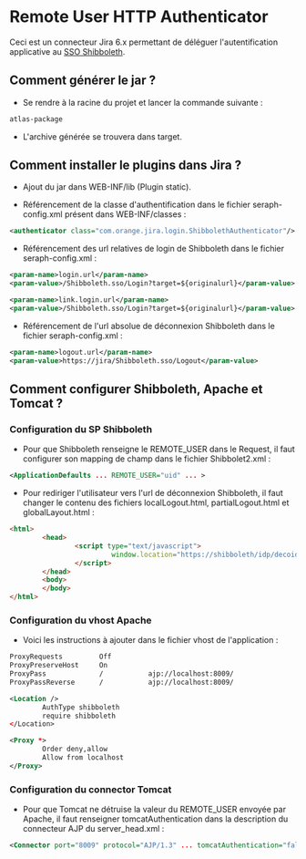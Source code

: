 # Remote User HTTP Authenticator

Ceci est un connecteur Jira 6.x permettant de déléguer l'autentification applicative au [SSO Shibboleth](https://shibboleth.net). 

## Comment générer le jar ?

- Se rendre à la racine du projet et lancer la commande suivante :

```bash
atlas-package
```
- L'archive générée se trouvera dans target.

## Comment installer le plugins dans Jira ?

- Ajout du jar dans WEB-INF/lib (Plugin static).

- Référencement de la classe d'authentification dans le fichier seraph-config.xml présent dans WEB-INF/classes :

```xml
<authenticator class="com.orange.jira.login.ShibbolethAuthenticator"/>
```
- Référencement des url relatives de login de Shibboleth dans le fichier seraph-config.xml :

```xml
<param-name>login.url</param-name>
<param-value>/Shibboleth.sso/Login?target=${originalurl}</param-value>
```

```xml
<param-name>link.login.url</param-name>
<param-value>/Shibboleth.sso/Login?target=${originalurl}</param-value>
```

- Référencement de l'url absolue de déconnexion Shibboleth dans le fichier seraph-config.xml :

```xml
<param-name>logout.url</param-name>
<param-value>https://jira/Shibboleth.sso/Logout</param-value>
```

## Comment configurer Shibboleth, Apache et Tomcat ?

### Configuration du SP Shibboleth

- Pour que Shibboleth renseigne le REMOTE_USER dans le Request, il faut configurer son mapping de champ dans le fichier Shibbolet2.xml : 

```xml
<ApplicationDefaults ... REMOTE_USER="uid" ... >
```

- Pour rediriger l'utilisateur vers l'url de déconnexion Shibboleth, il faut changer le contenu des fichiers localLogout.html, partialLogout.html et globalLayout.html :

```html
<html>
        <head>
                <script type="text/javascript">
                         window.location="https://shibboleth/idp/decoidp.jsp?url=https://jira";
                </script>
        </head>
        <body>
        </body>
</html>
```

### Configuration du vhost Apache

- Voici les instructions à ajouter dans le fichier vhost de l'application : 

```xml
ProxyRequests         Off
ProxyPreserveHost     On
ProxyPass             /           ajp://localhost:8009/
ProxyPassReverse      /           ajp://localhost:8009/

<Location />
        AuthType shibboleth
        require shibboleth
</Location>

<Proxy *>
        Order deny,allow
        Allow from localhost
</Proxy>
```

### Configuration du connector Tomcat

- Pour que Tomcat ne détruise la valeur du REMOTE_USER envoyée par Apache, il faut renseigner tomcatAuthentication dans la description du connecteur AJP du server_head.xml : 

```xml
<Connector port="8009" protocol="AJP/1.3" ... tomcatAuthentication="false" ... />
```

